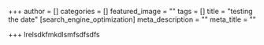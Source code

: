 +++
author = []
categories = []
featured_image = ""
tags = []
title = "testing the date"
[search_engine_optimization]
meta_description = ""
meta_title = ""

+++
lrelsdkfmkdlsmfsdfsdfs